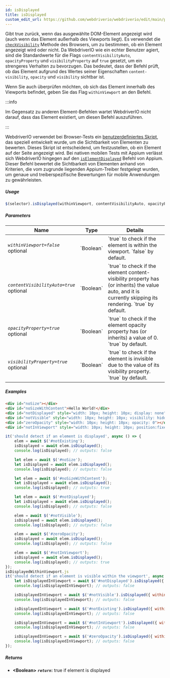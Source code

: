 ```yaml
---
id: isDisplayed
title: isDisplayed
custom_edit_url: https://github.com/webdriverio/webdriverio/edit/main/packages/webdriverio/src/commands/element/isDisplayed.ts
---
```


Gibt true zurück, wenn das ausgewählte DOM-Element angezeigt wird (auch wenn das Element außerhalb des Viewports liegt). Es verwendet die [`checkVisibility`](https://developer.mozilla.org/en-US/docs/Web/API/Element/checkVisibility#visibilityproperty) Methode des Browsers, um zu bestimmen, ob ein Element angezeigt wird oder nicht. Da WebdriverIO wie ein echter Benutzer agiert, sind die Standardwerte für die Flags `contentVisibilityAuto`, `opacityProperty` und `visibilityProperty` auf `true` gesetzt, um ein strengeres Verhalten zu bevorzugen. Das bedeutet, dass der Befehl prüft, ob das Element aufgrund des Wertes seiner Eigenschaften `content-visibility`, `opacity` und `visibility` sichtbar ist.

Wenn Sie auch überprüfen möchten, ob sich das Element innerhalb des Viewports befindet, geben Sie das Flag `withinViewport` an den Befehl.

:::info

Im Gegensatz zu anderen Element-Befehlen wartet WebdriverIO nicht darauf, dass das Element existiert, um diesen Befehl auszuführen.

:::

WebdriverIO verwendet bei Browser-Tests ein [benutzerdefiniertes Skript](https://github.com/webdriverio/webdriverio/blob/59d349ca847950354d02b9e548f60cc50e7871f0/packages/webdriverio/src/scripts/isElementDisplayed.ts), das speziell entwickelt wurde, um die Sichtbarkeit von Elementen zu bewerten. Dieses Skript ist entscheidend, um festzustellen, ob ein Element auf der Seite angezeigt wird. Bei nativen mobilen Tests mit Appium verlässt sich WebdriverIO hingegen auf den [`isElementDisplayed`](https://appium.io/docs/en/2.1/reference/interfaces/appium_types.ExternalDriver/#elementdisplayed) Befehl von Appium. Dieser Befehl bewertet die Sichtbarkeit von Elementen anhand von Kriterien, die vom zugrunde liegenden Appium-Treiber festgelegt wurden, um genaue und treiberspezifische Bewertungen für mobile Anwendungen zu gewährleisten.

##### Usage

```js
$(selector).isDisplayed(withinViewport, contentVisibilityAuto, opacityProperty, visibilityProperty)
```

##### Parameters

<table>
  <thead>
    <tr>
      <th>Name</th><th>Type</th><th>Details</th>
    </tr>
  </thead>
  <tbody>
    <tr>
      <td><code><var>withinViewport=false</var></code><br /><span className="label labelWarning">optional</span></td>
      <td>`Boolean`</td>
      <td>`true` to check if the element is within the viewport. `false` by default.</td>
    </tr>
    <tr>
      <td><code><var>contentVisibilityAuto=true</var></code><br /><span className="label labelWarning">optional</span></td>
      <td>`Boolean`</td>
      <td>`true` to check if the element content-visibility property has (or inherits) the value auto, and it is currently skipping its rendering. `true` by default.</td>
    </tr>
    <tr>
      <td><code><var>opacityProperty=true</var></code><br /><span className="label labelWarning">optional</span></td>
      <td>`Boolean`</td>
      <td>`true` to check if the element opacity property has (or inherits) a value of 0. `true` by default.</td>
    </tr>
    <tr>
      <td><code><var>visibilityProperty=true</var></code><br /><span className="label labelWarning">optional</span></td>
      <td>`Boolean`</td>
      <td>`true` to check if the element is invisible due to the value of its visibility property. `true` by default.</td>
    </tr>
  </tbody>
</table>

##### Examples

```html title="index.html"
<div id="noSize"></div>
<div id="noSizeWithContent">Hello World!</div>
<div id="notDisplayed" style="width: 10px; height: 10px; display: none"></div>
<div id="notVisible" style="width: 10px; height: 10px; visibility: hidden"></div>
<div id="zeroOpacity" style="width: 10px; height: 10px; opacity: 0"></div>
<div id="notInViewport" style="width: 10px; height: 10px; position:fixed; top: 999999; left: 999999"></div>
```

```js title="isDisplayed.js"
it('should detect if an element is displayed', async () => {
    elem = await $('#notExisting');
    isDisplayed = await elem.isDisplayed();
    console.log(isDisplayed); // outputs: false

    let elem = await $('#noSize');
    let isDisplayed = await elem.isDisplayed();
    console.log(isDisplayed); // outputs: false

    let elem = await $('#noSizeWithContent');
    let isDisplayed = await elem.isDisplayed();
    console.log(isDisplayed); // outputs: true

    let elem = await $('#notDisplayed');
    let isDisplayed = await elem.isDisplayed();
    console.log(isDisplayed); // outputs: false

    elem = await $('#notVisible');
    isDisplayed = await elem.isDisplayed();
    console.log(isDisplayed); // outputs: false

    elem = await $('#zeroOpacity');
    isDisplayed = await elem.isDisplayed();
    console.log(isDisplayed); // outputs: false

    elem = await $('#notInViewport');
    isDisplayed = await elem.isDisplayed();
    console.log(isDisplayed); // outputs: true
});
isDisplayedWithinViewport.js
it('should detect if an element is visible within the viewport', async () => {
    let isDisplayedInViewport = await $('#notDisplayed').isDisplayed({ withinViewport: true });
    console.log(isDisplayedInViewport); // outputs: false

    isDisplayedInViewport = await $('#notVisible').isDisplayed({ withinViewport: true });
    console.log(isDisplayedInViewport); // outputs: false

    isDisplayedInViewport = await $('#notExisting').isDisplayed({ withinViewport: true });
    console.log(isDisplayedInViewport); // outputs: false

    isDisplayedInViewport = await $('#notInViewport').isDisplayed({ withinViewport: true });
    console.log(isDisplayedInViewport); // outputs: false

    isDisplayedInViewport = await $('#zeroOpacity').isDisplayed({ withinViewport: true });
    console.log(isDisplayedInViewport); // outputs: false
});
```

##### Returns

- **&lt;Boolean&gt;**
            **<code><var>return</var></code>:**  true if element is displayed